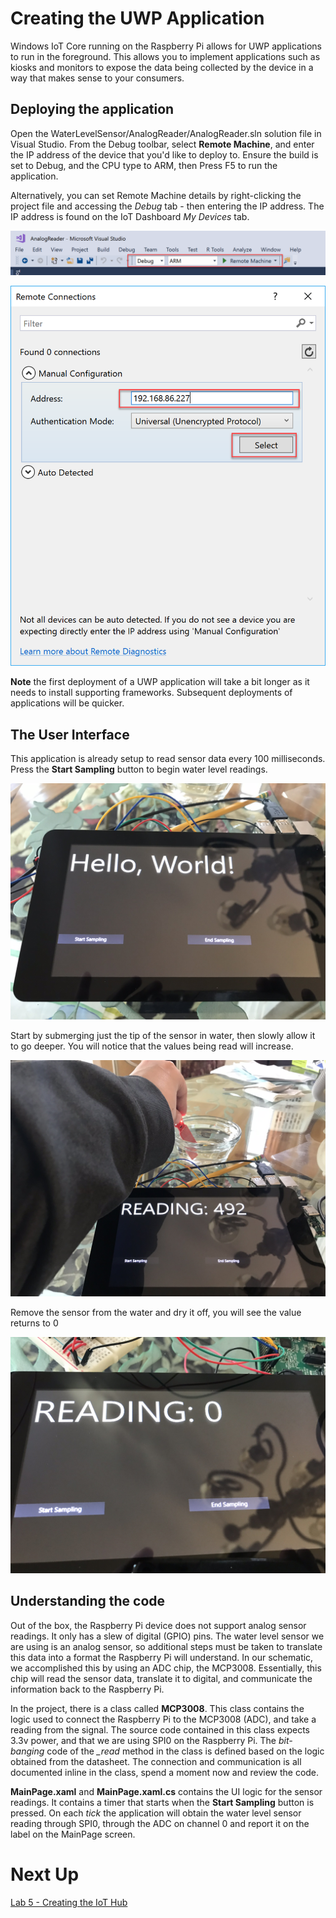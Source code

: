 # Creating the UWP Application
Windows IoT Core running on the Raspberry Pi allows for UWP applications to run in the foreground. This allows you to implement applications such as kiosks and monitors to expose the data being collected by the device in a way that makes sense to your consumers.

## Deploying the application
Open the WaterLevelSensor/AnalogReader/AnalogReader.sln solution file in Visual Studio. From the Debug toolbar, select **Remote Machine**, and enter the IP address of the device that you'd like to deploy to. 
Ensure the build is set to Debug, and the CPU type to ARM, then Press F5 to run the application.

Alternatively, you can set Remote Machine details by right-clicking the project file and accessing the *Debug* tab - then entering the IP address. The IP address is found on the IoT Dashboard *My Devices* tab. 

![Run Settings](./images/DebugSettings.png)

![Set Remote Machine Connection](./images/SetRemoteMachineConnection.png)

**Note** the first deployment of a UWP application will take a bit longer as it needs to install supporting frameworks. Subsequent deployments of applications will be quicker.

## The User Interface

This application is already setup to read sensor data every 100 milliseconds. Press the **Start Sampling** button to begin water level readings.

![Start Sampling](./images/StartSampling.jpg)

Start by submerging just the tip of the sensor in water, then slowly allow it to go deeper. You will notice that the values being read will increase. 

![Live Readings](./images/LiveReading.jpg)

Remove the sensor from the water and dry it off, you will see the value returns to 0

![Dry - 0 Reading](./images/ZeroReading.jpg)

## Understanding the code
Out of the box, the Raspberry Pi device does not support analog sensor readings. It only has a slew of digital (GPIO) pins. The water level sensor we are using is an analog sensor, so additional steps must be taken to translate this data into a format the Raspberry Pi will understand. In our schematic, we accomplished this by using an ADC chip, the MCP3008. Essentially, this chip will read the sensor data, translate it to digital, and communicate the information back to the Raspberry Pi.

In the project, there is a class called **MCP3008**. This class contains the logic used to connect the Raspberry Pi to the MCP3008 (ADC), and take a reading from the signal. The source code contained in this class expects 3.3v power, and that we are using SPI0 on the Raspberry Pi. The *bit-banging* code of the *_read* method in the class is defined based on the logic obtained from the datasheet. The connection and communication is all documented inline in the class, spend a moment now and review the code.

**MainPage.xaml** and **MainPage.xaml.cs** contains the UI logic for the sensor readings. It contains a timer that starts when the **Start Sampling** button is pressed. On each *tick* the application will obtain the water level sensor reading through SPI0, through the ADC on channel 0 and report it on the label on the MainPage screen.

# Next Up
[Lab 5 - Creating the IoT Hub](../Lab%205%20-%20Creating%20the%20IoT%20Hub/index.md)

